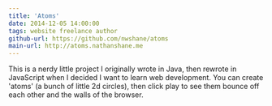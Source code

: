 ```yaml
---
title: 'Atoms'
date: 2014-12-05 14:00:00
tags: website freelance author
github-url: https://github.com/nwshane/atoms
main-url: http://atoms.nathanshane.me
---
```

This is a nerdy little project I originally wrote in Java, then rewrote in JavaScript when I decided I want to learn web development. You can create 'atoms' (a bunch of little 2d circles), then click play to see them bounce off each other and the walls of the browser.
